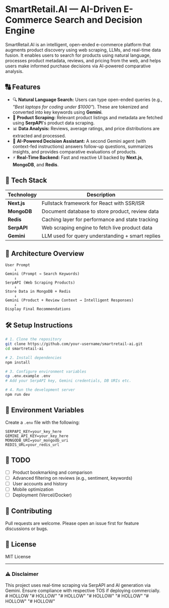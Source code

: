 # SmartRetail.AI — AI-Driven E-Commerce Search and Decision Engine

SmartRetail.AI is an intelligent, open-ended e-commerce platform that augments product discovery using web scraping, LLMs, and real-time data fusion. It enables users to search for products using natural language, processes product metadata, reviews, and pricing from the web, and helps users make informed purchase decisions via AI-powered comparative analysis.

## 🔠 Features

* 🔍 **Natural Language Search:** Users can type open-ended queries (e.g., *"Best laptops for coding under \$1000"*). These are tokenized and converted into key keywords using **Gemini**.
* 🛒 **Product Scraping:** Relevant product listings and metadata are fetched using **SerpAPI**'s product data scraping.
* 📊 **Data Analysis:** Reviews, average ratings, and price distributions are extracted and processed.
* 🤖 **AI-Powered Decision Assistant:** A second Gemini agent (with context-fed instructions) answers follow-up questions, summarizes insights, and provides comparative evaluations of products.
* ⚡ **Real-Time Backend:** Fast and reactive UI backed by **Next.js**, **MongoDB**, and **Redis**.

## 🧰 Tech Stack

| Technology  | Description                                      |
| ----------- | ------------------------------------------------ |
| **Next.js** | Fullstack framework for React with SSR/ISR       |
| **MongoDB** | Document database to store product, review data  |
| **Redis**   | Caching layer for performance and state tracking |
| **SerpAPI** | Web scraping engine to fetch live product data   |
| **Gemini**  | LLM used for query understanding + smart replies |

## 🚀 Architecture Overview

```plaintext
User Prompt
    ↓
Gemini (Prompt → Search Keywords)
    ↓
SerpAPI (Web Scraping Products)
    ↓
Store Data in MongoDB + Redis
    ↓
Gemini (Product + Review Context → Intelligent Responses)
    ↓
Display Final Recommendations
```


## 🛠️ Setup Instructions

```bash
# 1. Clone the repository
git clone https://github.com/your-username/smartretail-ai.git
cd smartretail-ai

# 2. Install dependencies
npm install

# 3. Configure environment variables
cp .env.example .env
# Add your SerpAPI key, Gemini credentials, DB URIs etc.

# 4. Run the development server
npm run dev
```

## 🔑 Environment Variables

Create a `.env` file with the following:

```env
SERPAPI_KEY=your_key_here
GEMINI_API_KEY=your_key_here
MONGODB_URI=your_mongodb_uri
REDIS_URL=your_redis_url
```

## 📌 TODO

* [ ] Product bookmarking and comparison
* [ ] Advanced filtering on reviews (e.g., sentiment, keywords)
* [ ] User accounts and history
* [ ] Mobile optimization
* [ ] Deployment (Vercel/Docker)

## 🤝 Contributing

Pull requests are welcome. Please open an issue first for feature discussions or bugs.

## 📄 License

MIT License

---

### ⚠️ Disclaimer

This project uses real-time scraping via SerpAPI and AI generation via Gemini. Ensure compliance with respective TOS if deploying commercially.
#   H O L L O W  
 "# HOLLOW" 
"# HOLLOW" 
"# HOLLOW" 
"# HOLLOW" 
"# HOLLOW" 
"# HOLLOW" 
